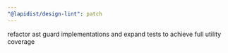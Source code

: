 ```yaml
---
"@lapidist/design-lint": patch
---
```


refactor ast guard implementations and expand tests to achieve full utility coverage
